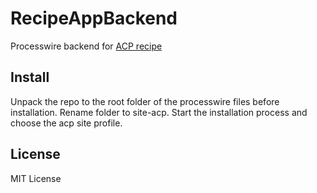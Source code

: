 # RecipeAppBackend 

Processwire backend for [ACP recipe](https://github.com/duerrsimon/acp-recipe)

## Install

Unpack the repo to the root folder of the processwire files before installation. 
Rename folder to site-acp. 
Start the installation process and choose the acp site profile. 

## License

MIT License